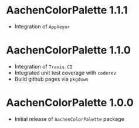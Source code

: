 # AachenColorPalette 1.1.1

* Integration of `AppVeyor`

# AachenColorPalette 1.1.0

* Integration of `Travis CI`
* Integrated unit test coverage with `coderev`
* Build github pages via `pkgdown`

# AachenColorPalette 1.0.0

* Initial release of `AachenColorPalette` package
